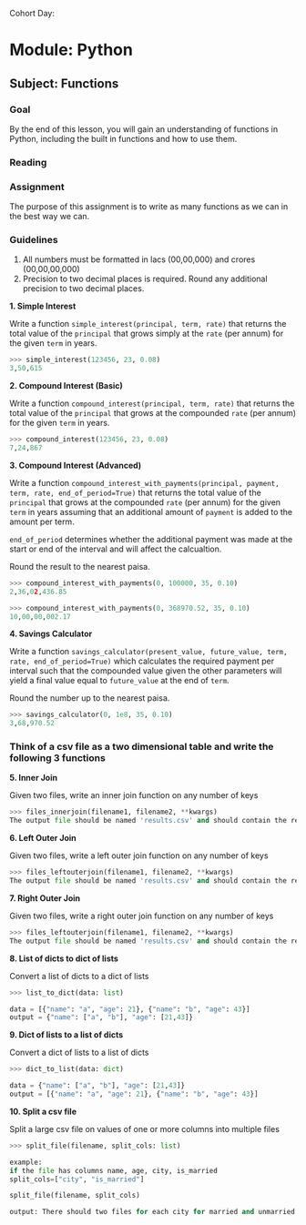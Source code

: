Cohort Day:

# Module: Python

## Subject: Functions

### Goal
By the end of this lesson, you will gain an understanding of functions in Python, including the built in functions and how to use them.

### Reading

### Assignment

The purpose of this assignment is to write as many functions as we can in the best way we can.

### Guidelines

1. All numbers must be formatted in lacs (00,00,000) and crores (00,00,00,000)
2. Precision to two decimal places is required. Round any additional precision to two decimal places.
   
**1. Simple Interest**

Write a function `simple_interest(principal, term, rate)` that returns the total value of the `principal` that grows simply at the `rate` (per annum) for the given `term` in years.

```python
>>> simple_interest(123456, 23, 0.08)
3,50,615
```

**2. Compound Interest (Basic)**

Write a function `compound_interest(principal, term, rate)` that returns the total value of the `principal` that grows at the compounded `rate` (per annum) for the given `term` in years.

```python
>>> compound_interest(123456, 23, 0.08)
7,24,867
```

**3. Compound Interest (Advanced)**

Write a function `compound_interest_with_payments(principal, payment, term, rate, end_of_period=True)` that returns the total value of the `principal` that grows at the compounded `rate` (per annum) for the given `term` in years assuming that an additional amount of `payment` is added to the amount per term.

`end_of_period` determines whether the additional payment was made at the start or end of the interval and will affect the calcualtion.

Round the result to the nearest paisa.

```python
>>> compound_interest_with_payments(0, 100000, 35, 0.10)
2,36,02,436.85
```

```python
>>> compound_interest_with_payments(0, 368970.52, 35, 0.10)
10,00,00,002.17
```

**4. Savings Calculator**

Write a function `savings_calculator(present_value, future_value, term, rate, end_of_period=True)` which calculates the required payment per interval such that the compounded value given the other parameters will yield a final value equal to `future_value` at the end of `term`.

Round the number up to the nearest paisa.

```python
>>> savings_calculator(0, 1e8, 35, 0.10)
3,68,970.52
```

### Think of a csv file as a two dimensional table and write the following 3 functions

**5. Inner Join**

Given two files, write an inner join function on any number of keys

```python
>>> files_innerjoin(filename1, filename2, **kwargs)
The output file should be named 'results.csv' and should contain the results of the join operation
```

**6. Left Outer Join**

Given two files, write a left outer join function on any number of keys

```python
>>> files_leftouterjoin(filename1, filename2, **kwargs)
The output file should be named 'results.csv' and should contain the results of the join operation
```

**7. Right Outer Join**

Given two files, write a right outer join function on any number of keys

```python
>>> files_leftouterjoin(filename1, filename2, **kwargs)
The output file should be named 'results.csv' and should contain the results of the join operation
```

**8. List of dicts to dict of lists**

Convert a list of dicts to a dict of lists

```python
>>> list_to_dict(data: list)

data = [{"name": "a", "age": 21}, {"name": "b", "age": 43}]
output = {"name": ["a", "b"], "age": [21,43]}
```

**9. Dict of lists to a list of dicts**

Convert a dict of lists to a list of dicts

```python
>>> dict_to_list(data: dict)

data = {"name": ["a", "b"], "age": [21,43]}
output = [{"name": "a", "age": 21}, {"name": "b", "age": 43}]
```

**10. Split a csv file**

Split a large csv file on values of one or more columns into multiple files

```python
>>> split_file(filename, split_cols: list)

example:
if the file has columns name, age, city, is_married
split_cols=["city", "is_married"]

split_file(filename, split_cols)

output: There should two files for each city for married and unmarried
